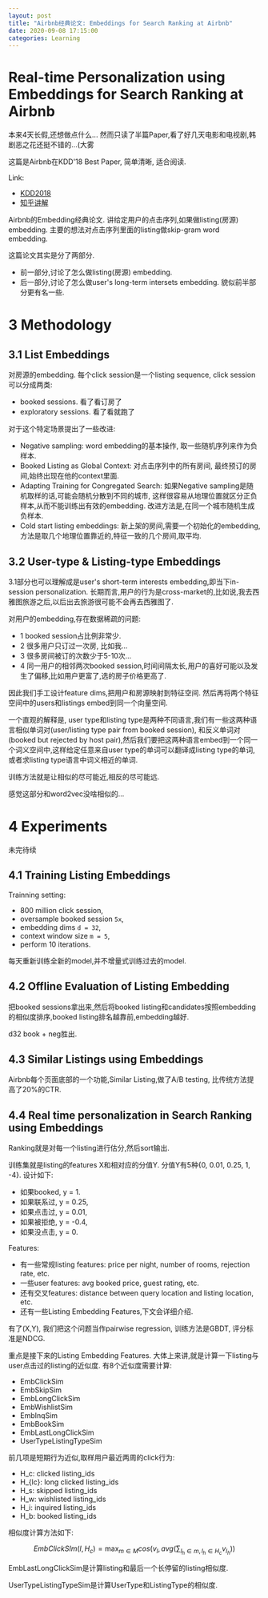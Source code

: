 ```yaml
---
layout: post
title: "Airbnb经典论文: Embeddings for Search Ranking at Airbnb"
date: 2020-09-08 17:15:00
categories: Learning
---
```


# Real-time Personalization using Embeddings for Search Ranking at Airbnb

本来4天长假,还想做点什么... 然而只读了半篇Paper,看了好几天电影和电视剧,韩剧恶之花还挺不错的...(大雾

这篇是Airbnb在KDD'18 Best Paper, 简单清晰, 适合阅读.

Link:
  - [KDD2018](https://www.kdd.org/kdd2018/accepted-papers/view/real-time-personalization-using-embeddings-for-search-ranking-at-airbnb)
  - [知乎讲解](https://zhuanlan.zhihu.com/p/56128664)

Airbnb的Embedding经典论文. 讲给定用户的点击序列,如果做listing(房源) embedding. 主要的想法对点击序列里面的listing做skip-gram word embedding.

这篇论文其实是分了两部分.
  - 前一部分,讨论了怎么做listing(房源) embedding. 
  - 后一部分,讨论了怎么做user's long-term intersets embedding. 貌似前半部分更有名一些.

# 3 Methodology

## 3.1 List Embeddings

对房源的embedding. 每个click session是一个listing sequence, click session可以分成两类:
  - booked sessions. 看了看订房了
  - exploratory sessions. 看了看就跑了

对于这个特定场景提出了一些改进:
  - Negative sampling: word embedding的基本操作, 取一些随机序列来作为负样本.
  - Booked Listing as Global Context: 对点击序列中的所有房间, 最终预订的房间,始终出现在他的context里面.
  - Adapting Training for Congregated Search: 如果Negative sampling是随机取样的话,可能会随机分散到不同的城市, 这样很容易从地理位置就区分正负样本,从而不能训练出有效的embedding. 改进方法是,在同一个城市随机生成负样本.
  - Cold start listing embeddings: 新上架的房间,需要一个初始化的embedding,方法是取几个地理位置靠近的,特征一致的几个房间,取平均.
  
 ## 3.2 User-type & Listing-type Embeddings
 
 3.1部分也可以理解成是user's short-term interests embedding,即当下in-session personalization. 长期而言,用户的行为是cross-market的,比如说,我去西雅图旅游之后,以后出去旅游很可能不会再去西雅图了.
 
 对用户的embedding,存在数据稀疏的问题:
   - 1 booked session占比例非常少.
   - 2 很多用户只订过一次房, 比如我...
   - 3 很多房间被订的次数少于5-10次...
   - 4 同一用户的相邻两次booked session,时间间隔太长,用户的喜好可能以及发生了偏移,比如用户更富了,选的房子价格更高了.
   
因此我们手工设计feature dims,把用户和房源映射到特征空间. 然后再将两个特征空间中的users和listings embed到同一个向量空间. 

一个直观的解释是, user type和listing type是两种不同语言,我们有一些这两种语言相似单词对(user/listing type pair from booked session), 和反义单词对(booked but rejected by host pair),然后我们要把这两种语言embed到一个同一个词义空间中,这样给定任意来自user type的单词可以翻译成listing type的单词,或者求listing type语言中词义相近的单词.

训练方法就是让相似的尽可能近,相反的尽可能远.

感觉这部分和word2vec没啥相似的...

# 4 Experiments

未完待续

## 4.1 Training Listing Embeddings

Trainning setting:
  - 800 million click session,
  - oversample booked session `5x`,
  - embedding dims `d = 32`, 
  - context window size `m = 5`,
  - perform 10 iterations.

每天重新训练全新的model,并不增量式训练过去的model.

## 4.2 Offline Evaluation of Listing Embedding

把booked sessions拿出来,然后将booked listing和candidates按照embedding的相似度排序,booked listing排名越靠前,embedding越好.

d32 book + neg胜出.

## 4.3 Similar Listings using Embeddings

Airbnb每个页面底部的一个功能,Similar Listing,做了A/B testing, 比传统方法提高了20%的CTR.

## 4.4 Real time personalization in Search Ranking using Embeddings

Ranking就是对每一个listing进行估分,然后sort输出.

训练集就是listing的features X和相对应的分值Y. 分值Y有5种{0, 0.01, 0.25, 1, -4}. 设计如下:
  - 如果booked, y = 1.
  - 如果联系过, y = 0.25,
  - 如果点击过, y = 0.01,
  - 如果被拒绝, y = -0.4,
  - 如果没点击, y = 0.

Features:
  - 有一些常规listing features: price per night, number of rooms, rejection rate, etc.
  - 一些user features: avg booked price, guest rating, etc.
  - 还有交叉features: distance between query location and listing location, etc.
  - 还有一些Listing Embedding Features,下文会详细介绍.
  
有了(X,Y), 我们把这个问题当作pairwise regression, 训练方法是GBDT, 评分标准是NDCG.
  
重点是接下来的Listing Embedding Features. 大体上来讲,就是计算一下listing与user点击过的listing的近似度.
有8个近似度需要计算:
  - EmbClickSim
  - EmbSkipSim
  - EmbLongClickSim
  - EmbWishlistSim
  - EmbInqSim
  - EmbBookSim
  - EmbLastLongClickSim
  - UserTypeListingTypeSim
  
前几项是短期行为近似,取样用户最近两周的click行为:
  - H_c: clicked listing_ids
  - H_{lc}: long clicked listing_ids
  - H_s: skipped listing_ids
  - H_w: wishlisted listing_ids
  - H_i: inquired listing_ids
  - H_b: booked listing_ids

相似度计算方法如下:

$$EmbClickSIm(l, H_c) = \max_{m \in M} cos(v_l, avg(\sum_{l_h \in m, l_h \in H_c} v_{l_h}))$$


EmbLastLongClickSim是计算listing和最后一个长停留的listing相似度.

UserTypeListingTypeSim是计算UserType和ListingType的相似度.



